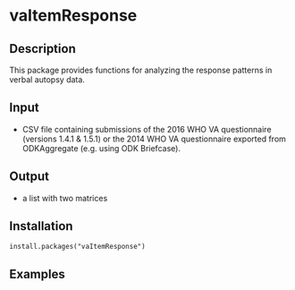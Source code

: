 # vaItemResponse


## **Description** 	

This package provides functions for analyzing the response patterns in verbal autopsy data.  

## **Input**		
- CSV file containing submissions of the 2016 WHO VA questionnaire (versions 1.4.1 & 1.5.1) or the 2014 WHO VA questionnaire exported 
from ODKAggregate (e.g. using ODK Briefcase).

## **Output**
- a list with two matrices

## **Installation**

```
install.packages("vaItemResponse")
```


## **Examples**
